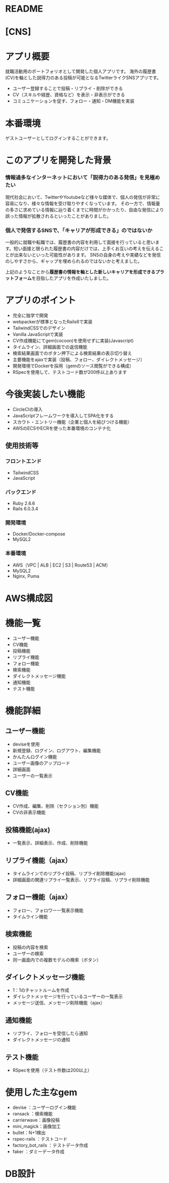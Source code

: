 # README

# [CNS]

# アプリ概要
就職活動用のポートフォリオとして開発した個人アプリです。
海外の履歴書(CV)を軸とした説得力のある投稿が可能となるTwitterライクSNSアプリです。

- ユーザー登録することで投稿・リプライ・削除ができる
- CV（スキルや経歴、資格など）を表示・非表示ができる
- コミュニケーションを促す、フォロー・通知・DM機能を実装

# 本番環境


ゲストユーザーとしてログインすることができます。

# このアプリを開発した背景

### **情報過多なインターネットにおいて「説得力のある発信」を見極めたい**

現代社会において、TwitterやYoutubeなど様々な媒体で、個人の発信が非常に容易になり、様々な情報を受け取りやすくなっています。
その一方で、情報量の多さに求めている情報に辿り着くまでに時間がかかったり、自由な発信により誤った情報が拡散されるといったことがありました。


### **個人で発信するSNSで、「キャリアが形成できる」のではないか**

一般的に就職や転職では、履歴書の内容を利用して面接を行っていると思います。短い面接と限られた履歴書の内容だけでは、上手くお互いの考えを伝えることが出来ないといった可能性があります。
SNSの自身の考えや実績などを発信のしやすさから、ギャップを埋められるのではないかと考えました。


上記のようなことから**履歴書の情報を軸とした新しいキャリアを形成できるプラットフォーム**を目指したアプリを作成いたしました。


# アプリのポイント

- 完全に独学で開発
- webpackerが標準となったRails6で実装
- TailwindCSSでのデザイン
- Vanilla JavaScriptで実装
- CV作成機能にてgem(cocoon)を使用せずに実装(Javascript)
- タイムライン、詳細画面での返信機能
- 検索結果画面でのボタン押下による検索結果の表示切り替え
- 主要機能をajaxで実装（投稿、フォロー、ダイレクトメッセージ）
- 開発環境でDockerを採用（gemのソース閲覧ができる構成）
- RSpecを使用して、テストコード数が200件以上あります

# 今後実装したい機能
* CircleCIの導入
* JavaScriptフレームワークを導入してSPA化をする
* スカウト・エントリー機能（企業と個人を結びつける機能）
* AWSのECSやECRを使った本番環境のコンテナ化


## 使用技術等
### フロントエンド
* TailwindCSS
* JavaScript
### バックエンド
* Ruby 2.6.6
* Rails 6.0.3.4
### 開発環境
* Docker/Docker-compose
* MySQL2
### 本番環境
* AWS（VPC | ALB | EC2 | S3 | Route53 | ACM）
* MySQL2
* Nginx, Puma


# AWS構成図


# 機能一覧
- ユーザー機能
- CV機能
- 投稿機能
- リプライ機能
- フォロー機能
- 検索機能
- ダイレクトメッセージ機能
- 通知機能
- テスト機能

# 機能詳細
## ユーザー機能
  - deviseを使用
  - 新規登録、ログイン、ログアウト、編集機能
  - かんたんログイン機能
  - ユーザー画像のアップロード
  - 詳細画面
  - ユーザーの一覧表示

 ## CV機能
  - CV作成、編集、削除（セクション別）機能
  - CVの非表示機能

## 投稿機能(ajax)
  - 一覧表示、詳細表示、作成、削除機能

## リプライ機能（ajax）
  - タイムラインでのリプライ投稿、リプライ削除機能(ajax)
  - 詳細画面の関連リプライ一覧表示、リプライ投稿、リプライ削除機能

## フォロー機能（ajax）
  - フォロー、フォロワー一覧表示機能
  - タイムライン機能

## 検索機能
  - 投稿の内容を検索
  - ユーザーの検索
  - 同一画面内での複数モデルの検索（ボタン）

## ダイレクトメッセージ機能
  - 1：1のチャットルームを作成
  - ダイレクトメッセージを行っているユーザーの一覧表示
  - メッセージ送信、メッセージ削除機能（ajax）

## 通知機能
  - リプライ、フォローを受信したら通知
  - ダイレクトメッセージの通知

## テスト機能
  - RSpecを使用（テスト件数は200以上）


# 使用した主なgem
* devise ：ユーザーログイン機能
* ransack ：検索機能
* carrierwave：画像投稿
* mini_magick：画像加工
* bullet：N+1検出
* rspec-rails ：テストコード
* factory_bot_rails ：テストデータ作成
* faker ：ダミーデータ作成


# DB設計
